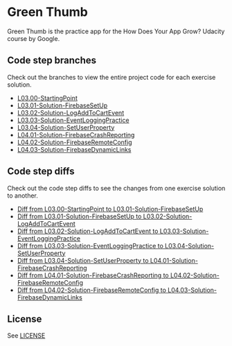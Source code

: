# Green Thumb

Green Thumb is the practice app for the How Does Your App Grow? Udacity course by Google.

## Code step branches

Check out the branches to view the entire project code for each exercise solution.

- [L03.00-StartingPoint](https://github.com/udacity/firebase-analytics-green-thumb-android/tree/L03.00-StartingPoint)
- [L03.01-Solution-FirebaseSetUp](https://github.com/udacity/firebase-analytics-green-thumb-android/tree/L03.01-Solution-FirebaseSetUp)
- [L03.02-Solution-LogAddToCartEvent](https://github.com/udacity/firebase-analytics-green-thumb-android/tree/L03.02-Solution-LogAddToCartEvent)
- [L03.03-Solution-EventLoggingPractice](https://github.com/udacity/firebase-analytics-green-thumb-android/tree/L03.03-Solution-EventLoggingPractice)
- [L03.04-Solution-SetUserProperty](https://github.com/udacity/firebase-analytics-green-thumb-android/tree/L03.04-Solution-SetUserProperty)
- [L04.01-Solution-FirebaseCrashReporting](https://github.com/udacity/firebase-analytics-green-thumb-android/tree/L04.01-Solution-FirebaseCrashReporting)
- [L04.02-Solution-FirebaseRemoteConfig](https://github.com/udacity/firebase-analytics-green-thumb-android/tree/L04.02-Solution-FirebaseRemoteConfig)
- [L04.03-Solution-FirebaseDynamicLinks](https://github.com/udacity/firebase-analytics-green-thumb-android/tree/L04.03-Solution-FirebaseDynamicLinks)


## Code step diffs

Check out the code step diffs to see the changes from one exercise solution to another.

- [Diff from L03.00-StartingPoint to L03.01-Solution-FirebaseSetUp](https://github.com/udacity/firebase-analytics-green-thumb-android/compare/L03.00-StartingPoint...L03.01-Solution-FirebaseSetUp)
- [Diff from L03.01-Solution-FirebaseSetUp to L03.02-Solution-LogAddToCartEvent](https://github.com/udacity/firebase-analytics-green-thumb-android/compare/L03.01-Solution-FirebaseSetUp...L03.02-Solution-LogAddToCartEvent)
- [Diff from L03.02-Solution-LogAddToCartEvent to L03.03-Solution-EventLoggingPractice](https://github.com/udacity/firebase-analytics-green-thumb-android/compare/L03.02-Solution-LogAddToCartEvent...L03.03-Solution-EventLoggingPractice)
- [Diff from L03.03-Solution-EventLoggingPractice to L03.04-Solution-SetUserProperty](https://github.com/udacity/firebase-analytics-green-thumb-android/compare/L03.03-Solution-EventLoggingPractice...L03.04-Solution-SetUserProperty)
- [Diff from L03.04-Solution-SetUserProperty to L04.01-Solution-FirebaseCrashReporting](https://github.com/udacity/firebase-analytics-green-thumb-android/compare/L03.04-Solution-SetUserProperty...L04.01-Solution-FirebaseCrashReporting)
- [Diff from L04.01-Solution-FirebaseCrashReporting to L04.02-Solution-FirebaseRemoteConfig](https://github.com/udacity/firebase-analytics-green-thumb-android/compare/L04.01-Solution-FirebaseCrashReporting...L04.02-Solution-FirebaseRemoteConfig)
- [Diff from L04.02-Solution-FirebaseRemoteConfig to L04.03-Solution-FirebaseDynamicLinks](https://github.com/udacity/firebase-analytics-green-thumb-android/compare/L04.02-Solution-FirebaseRemoteConfig...L04.03-Solution-FirebaseDynamicLinks)

## License
See [LICENSE](LICENSE)
